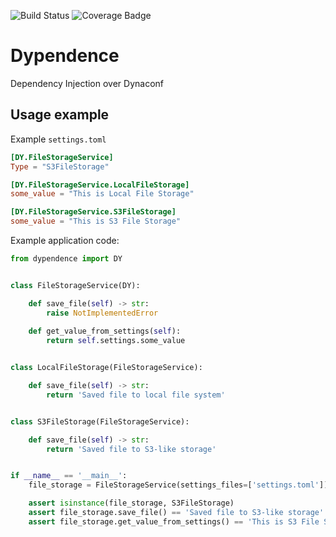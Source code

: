 ![Build Status](https://github.com/VaultVulp/dypendence/workflows/Main/badge.svg)
![Coverage Badge](https://minio.vaultvulp.dev/coverage/VaultVulp/dypendence/coverage.svg)

# Dypendence

Dependency Injection over Dynaconf

## Usage example

Example `settings.toml`

```toml
[DY.FileStorageService]
Type = "S3FileStorage"

[DY.FileStorageService.LocalFileStorage]
some_value = "This is Local File Storage"

[DY.FileStorageService.S3FileStorage]
some_value = "This is S3 File Storage"
```

Example application code:

```python
from dypendence import DY


class FileStorageService(DY):

    def save_file(self) -> str:
        raise NotImplementedError
    
    def get_value_from_settings(self):
        return self.settings.some_value


class LocalFileStorage(FileStorageService):

    def save_file(self) -> str:
        return 'Saved file to local file system'


class S3FileStorage(FileStorageService):

    def save_file(self) -> str:
        return 'Saved file to S3-like storage'


if __name__ == '__main__':
    file_storage = FileStorageService(settings_files=['settings.toml'])

    assert isinstance(file_storage, S3FileStorage)
    assert file_storage.save_file() == 'Saved file to S3-like storage'
    assert file_storage.get_value_from_settings() == 'This is S3 File Storage'
```
